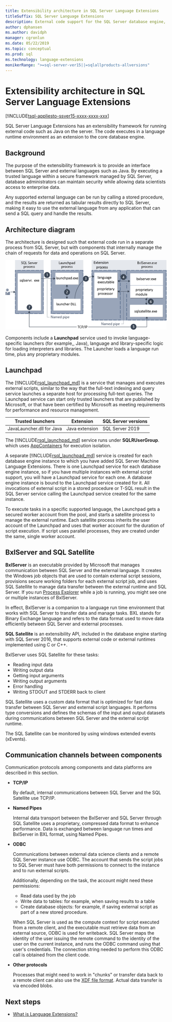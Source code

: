 ```yaml
---
title: Extensibility architecture in SQL Server Language Extensions
titleSuffix: SQL Server Language Extensions
description: External code support for the SQL Server database engine, with dual architecture for running external language on relational data.
author: dphansen
ms.author: davidph 
manager: cgronlun
ms.date: 05/22/2019
ms.topic: conceptual
ms.prod: sql
ms.technology: language-extensions
monikerRange: ">=sql-server-ver15||=sqlallproducts-allversions"
---
```

# Extensibility architecture in SQL Server Language Extensions
[!INCLUDE[tsql-appliesto-ssver15-xxxx-xxxx-xxx](../../includes/tsql-appliesto-ssver15-xxxx-xxxx-xxx.md)]

SQL Server Language Extensions has an extensibility framework for running external code such as Java on the server. The code executes in a language runtime environment as an extension to the core database engine.

## Background

The purpose of the extensibility framework is to provide an interface between SQL Server and external languages such as Java. By executing a trusted language within a secure framework managed by SQL Server, database administrators can maintain security while allowing data scientists access to enterprise data.

<!-- We need to get a diagram like the one below.
The following diagram visually describes opportunities and benefits of the extensible architecture.

  ![Goals of integration with SQL Server](../media/ml-service-value-add.png "Machine Learning Services Value Add")
-->

Any supported external language can be run by calling a stored procedure, and the results are returned as tabular results directly to SQL Server, making it easy to use the external language from any application that can send a SQL query and handle the results.

## Architecture diagram

The architecture is designed such that external code run in a separate process from SQL Server, but with components that internally manage the chain of requests for data and operations on SQL Server. 

  ![Component architecture](../media/generic-architecture.png "Component architecture")

Components include a **Launchpad** service used to invoke language-specific launchers (for example,, Java), language and library-specific logic for loading interpreters and libraries. The Launcher loads a language run time, plus any proprietary modules. 

<a name="launchpad"></a>

## Launchpad

The [!INCLUDE[rsql_launchpad_md](../../includes/rsql-launchpad-md.md)] is a service that manages and executes external scripts, similar to the way that the full-text indexing and query service launches a separate host for processing full-text queries. The Launchpad service can start only trusted launchers that are published by Microsoft, or that have been certified by Microsoft as meeting requirements for performance and resource management.

| Trusted launchers | Extension | SQL Server versions |
|-------------------|-----------|---------------------|
| JavaLauncher.dll for Java | Java extension | SQL Server 2019 |

The [!INCLUDE[rsql_launchpad_md](../../includes/rsql-launchpad-md.md)] service runs under **SQLRUserGroup**. which uses [AppContainers](https://docs.microsoft.com/windows/desktop/secauthz/appcontainer-isolation) for execution isolation.

A separate [!INCLUDE[rsql_launchpad_md](../../includes/rsql-launchpad-md.md)] service is created for each database engine instance to which you have added SQL Server Machine Language Extensions. There is one Launchpad service for each database engine instance, so if you have multiple instances with external script support, you will have a Launchpad service for each one. A database engine instance is bound to the Launchpad service created for it. All invocations of external script in a stored procedure or T-SQL result in the SQL Server service calling the Launchpad service created for the same instance.

To execute tasks in a specific supported language, the Launchpad gets a secured worker account from the pool, and starts a satellite process to manage the external runtime. Each satellite process inherits the user account of the Launchpad and uses that worker account for the duration of script execution. If script uses parallel processes, they are created under the same, single worker account.

## BxlServer and SQL Satellite

**BxlServer** is an executable provided by Microsoft that manages communication between SQL Server and the external language. It creates the Windows job objects that are used to contain external script sessions, provisions secure working folders for each external script job, and uses SQL Satellite to manage data transfer between the external runtime and SQL Server. If you run [Process Explorer](https://technet.microsoft.com/sysinternals/processexplorer.aspx) while a job is running, you might see one or multiple instances of BxlServer.

In effect, BxlServer is a companion to a language run time environment that works with SQL Server to transfer data and manage tasks. BXL stands for Binary Exchange language and refers to the data format used to move data efficiently between SQL Server and external processes. 

**SQL Satellite** is an extensibility API, included in the database engine starting with SQL Server 2016, that supports external code or external runtimes implemented using C or C++.

BxlServer uses SQL Satellite for these tasks:

+ Reading input data
+ Writing output data
+ Getting input arguments
+ Writing output arguments
+ Error handling
+ Writing STDOUT and STDERR back to client

SQL Satellite uses a custom data format that is optimized for fast data transfer between SQL Server and external script languages. It performs type conversions and defines the schemas of the input and output datasets during communications between SQL Server and the external script runtime.

The SQL Satellite can be monitored by using windows extended events (xEvents).

## Communication channels between components

Communication protocols among components and data platforms are described in this section.

+ **TCP/IP**

  By default, internal communications between SQL Server and the SQL Satellite use TCP/IP.

+ **Named Pipes**

  Internal data transport between the BxlServer and SQL Server through SQL Satellite uses a proprietary, compressed data format to enhance performance. Data is exchanged between language run times and BxlServer in BXL format, using Named Pipes.

+ **ODBC**

  Communications between external data science clients and a remote SQL Server instance use ODBC. The account that sends the script jobs to SQL Server must have both permissions to connect to the instance and to run external scripts.

  Additionally, depending on the task, the account might need these permissions:

  + Read data used by the job
  + Write data to tables: for example, when saving results to a table
  + Create database objects: for example, if saving external script as part of a new stored procedure.

  When SQL Server is used as the compute context for script executed from a remote client, and the executable must retrieve data from an external source, ODBC is used for writeback. SQL Server maps the identity of the user issuing the remote command to the identity of the user on the current instance, and runs the ODBC command using that user's credentials. The connection string needed to perform this ODBC call is obtained from the client code.

+ **Other protocols**

  Processes that might need to work in "chunks" or transfer data back to a remote client can also use the [XDF file format](https://docs.microsoft.com/machine-learning-server/r/concept-what-is-xdf). Actual data transfer is via encoded blobs.

## Next steps

+ [What is Language Extensions?](../language-extensions-overview.md)